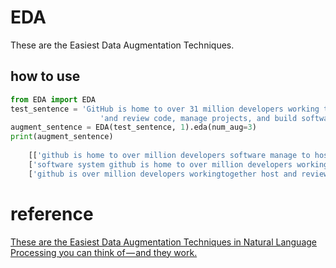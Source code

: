 # EDA
These are the Easiest Data Augmentation Techniques.

## how to use
```python
from EDA import EDA
test_sentence = 'GitHub is home to over 31 million developers working together to host ' \
                    'and review code, manage projects, and build software together.'
augment_sentence = EDA(test_sentence, 1).eda(num_aug=3)
print(augment_sentence)
    
    [['github is home to over million developers software manage to host and review code together projects and build working together', 1], 
    ['software system github is home to over million developers working together to host and review inspection code manage projects and build software together', 1], 
    ['github is over million developers workingtogether host and review code manage projects and build together', 1]]

``` 

# reference
[These are the Easiest Data Augmentation Techniques in Natural Language Processing you can think of — and they work.](https://towardsdatascience.com/these-are-the-easiest-data-augmentation-techniques-in-natural-language-processing-you-can-think-of-88e393fd610)
